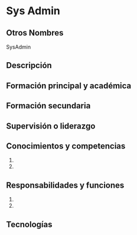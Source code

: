 # Sys Admin

## Otros Nombres

SysAdmin

## Descripción


## Formación principal y académica


## Formación secundaria


## Supervisión o liderazgo



## Conocimientos y competencias

1. 
2.

## Responsabilidades y funciones

1. 
2. 

## Tecnologías